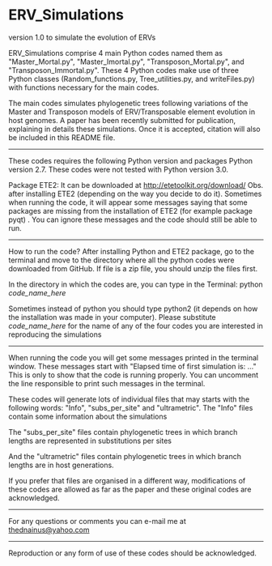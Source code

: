 # ERV_Simulations
version 1.0 to simulate the evolution of ERVs

ERV_Simulations comprise 4 main Python codes named them as "Master_Mortal.py", "Master_Imortal.py", "Transposon_Mortal.py", and "Transposon_Immortal.py".
These 4 Python codes make use of three Python classes (Random_functions.py, Tree_utilities.py, and writeFiles.py) with functions necessary for the main codes.

The main codes simulates phylogenetic trees following variations of the Master and Transposon models of ERV/Transposable element evolution in host genomes.
A paper has been recently submitted for publication, explaining in details these simulations. Once it is accepted, citation will also be included in this README file. 

___________________

These codes requires the following Python version and packages
Python version 2.7. These codes were not tested with Python version 3.0.

Package ETE2: It can be downloaded at http://etetoolkit.org/download/
Obs. after installing ETE2 (depending on the way you decide to do it). Sometimes when running the code, it will appear some messages saying that some packages are missing from the installation of ETE2 (for example package pyqt) . You can ignore these messages and the code should still be able to run.

___________________
How to run the code?
After installing Python and ETE2 package, go to the terminal and move to the directory where all the python codes were downloaded from GitHub.
If file is a zip file, you should unzip the files first.

In the directory in which the codes are, you can type in the Terminal:
python *code_name_here*

Sometimes instead of python you should type python2 (it depends on how the installation was made in your computer).
Please substitute *code_name_here* for the name of any of the four codes you are interested in reproducing the simulations
___________________

When running the code you will get some messages printed in the terminal window. 
These messages start with "Elapsed time of first simulation is: ..."
This is only to show that the code is running properly. You can uncomment the line responsible to print such messages in the terminal.

These codes will generate lots of individual files that may starts with the following words: "Info", "subs_per_site" and "ultrametric".
The "Info" files contain some information about the simulations

The "subs_per_site" files contain phylogenetic trees in which branch lengths are represented in substitutions per sites

And the "ultrametric" files contain phylogenetic trees in which branch lengths are in host generations.

If you prefer that files are organised in a different way, modifications of these codes are allowed as far as the paper and these original codes are acknowledged.  

___________________

For any questions or comments you can e-mail me at thednainus@yahoo.com

___________________

Reproduction or any form of use of these codes should be acknowledged. 
